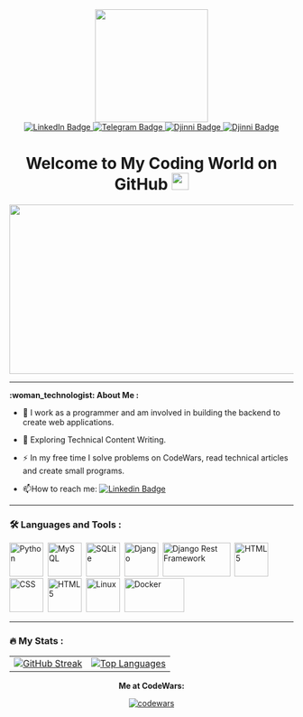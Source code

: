 <div id="header" align="center">
  <img src="https://media1.giphy.com/media/v1.Y2lkPTc5MGI3NjExcGltdnYxdzkyczd5amYwNnZ6eXQxbGE0ZWR6bjl4bXc4eHM4ZGszbyZlcD12MV9pbnRlcm5hbF9naWZfYnlfaWQmY3Q9Zw/nFLW7PNGgN3lI68rdv/giphy.gif" width="200"/>
  <div id="badges">
    <a href="https://www.linkedin.com/in/nikita-shnaider-b20866294">
  <img src="https://img.shields.io/badge/LinkedIn-blue?style=for-the-badge&logo=linkedin&logoColor=white" alt="LinkedIn Badge"/>
    </a>
    <a href="https://www.t.me/mistse_dlya_vashoyi_reklamy">
  <img src="https://img.shields.io/badge/Telegram-2CA5E0?style=for-the-badge&logo=telegram&logoColor=white" alt="Telegram Badge"/>
          </a>
    <a href="https://djinni.co/q/97c01f8f79/">
  <img src="https://img.shields.io/badge/Djinni-0d5ccb?style=for-the-badge&logo=django&logoColor=white" alt="Djinni Badge"/>
          </a>
    <a href="https://dou.ua/users/dogherty/">
  <img src="https://img.shields.io/badge/DOU-black?style=for-the-badge&logo=D&logoColor=white" alt="Djinni Badge"/>
          </a>
</div>
  <img src="https://komarev.com/ghpvc/?username=Dogherty&style=flat-square&color=blue" alt=""/>
<h1>
  Welcome to My Coding World on GitHub
  <img src="https://media.giphy.com/media/hvRJCLFzcasrR4ia7z/giphy.gif" width="30px"/>
</h1>
</div>
<div align="center">
  <img src="https://media1.giphy.com/media/SWoSkN6DxTszqIKEqv/giphy.gif" width="600" height="300"/>
</div>

---

<div align="left">
<strong> :woman_technologist: About Me :</strong>
  
- :telescope: I work as a programmer and am involved in building the backend to create web applications.
  
- :seedling: Exploring Technical Content Writing.
  
- :zap: In my free time I solve problems on CodeWars, read technical articles and create small programs.

- :mailbox:How to reach me: [![Linkedin Badge](https://img.shields.io/badge/-dogherty-blue?style=flat&logo=Linkedin&logoColor=white)](https://www.linkedin.com/in/nikita-shnaider-b20866294/)
  
---

### :hammer_and_wrench: Languages and Tools :
<div>
  <img src="https://cdn.jsdelivr.net/gh/walkxcode/dashboard-icons/png/python.png" title="Python" alt="Python" width="60" height="60"/>&nbsp;
  <img src="https://cdn.jsdelivr.net/gh/walkxcode/dashboard-icons/png/mysql.png" title="MySQL" alt="MySQL" width="60" height="60"/>&nbsp;
  <img src="https://cdn.jsdelivr.net/gh/walkxcode/dashboard-icons/png/sqlitebrowser.png" title="SQLite" alt="SQLite" width="60" height="60"/>&nbsp;
  <img src="https://console.kamatera.com/assets/images/os/os_django.png" title="Django" alt="Django" width="60" height="60"/>&nbsp;
  <img src="https://miro.medium.com/v2/resize:fit:440/1*J3G3akaMpUOLegw0p0qthA.png" title="Django Rest Framework" alt="Django Rest Framework" width="120" height="60"/>&nbsp;
  <img src="https://cdn-icons-png.flaticon.com/512/1216/1216733.png" title="HTML5" alt="HTML5" width="60" height="60"/>&nbsp;
  <img src="https://cdn.pixabay.com/photo/2017/08/05/11/16/logo-2582747_1280.png" title="CSS" alt="CSS" width="60" height="60"/>&nbsp;
  <img src="https://cdn.iconscout.com/icon/free/png-256/free-git-16-1175195.png" title="HTML5" alt="HTML5" width="60" height="60"/>&nbsp;
  <img src="https://cdn-icons-png.flaticon.com/512/518/518713.png" title="Linux" alt="Linux" width="60" height="60"/>&nbsp;
  <img src="https://logos-world.net/wp-content/uploads/2021/02/Docker-Symbol.png" title="Docker" alt="Docker" width="106" height="60"/>&nbsp;

---

### :fire: My Stats :

<table>
  <tr>
    <td align="center">
      <a href="https://git.io/streak-stats">
        <img src="http://github-readme-streak-stats.herokuapp.com?user=dogherty&theme=dark&background=000000" alt="GitHub Streak">
      </a>
    </td>
    <td align="center">
      <a href="https://github.com/anuraghazra/github-readme-stats">
        <img src="https://github-readme-stats.vercel.app/api/top-langs/?username=dogherty&layout=compact&theme=vision-friendly-dark" alt="Top Languages">
      </a>
    </td>
  </tr>
</table>
<p align="center"><strong>Me at CodeWars:</strong></p>
<p align="center">
  <a href="https://www.codewars.com/users/Dogherty"">
    <img src="https://www.codewars.com/users/Dogherty/badges/large" alt="codewars">
  </a>
</p>

</div>

<!--
**Dogherty/Dogherty** is a ✨ _special_ ✨ repository because its `README.md` (this file) appears on your GitHub profile.

Here are some ideas to get you started:

- 🔭 I’m currently working on ...
- 🌱 I’m currently learning ...
- 👯 I’m looking to collaborate on ...
- 🤔 I’m looking for help with ...
- 💬 Ask me about ...
- 📫 How to reach me: ...
- 😄 Pronouns: ...
- ⚡ Fun fact: ...
-->
